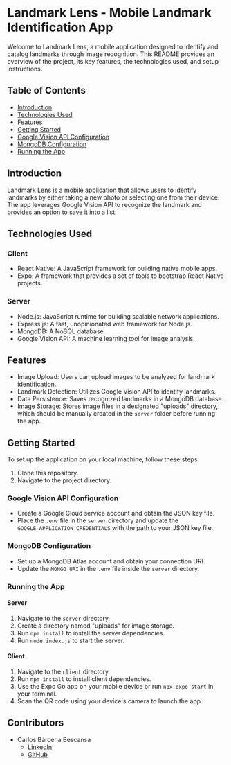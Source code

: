 # Landmark Lens - Mobile Landmark Identification App

Welcome to Landmark Lens, a mobile application designed to identify and catalog landmarks through image recognition. This README provides an overview of the project, its key features, the technologies used, and setup instructions.

## Table of Contents
- [Introduction](#introduction)
- [Technologies Used](#technologies-used)
- [Features](#features)
- [Getting Started](#getting-started)
- [Google Vision API Configuration](#google-vision-api-configuration)
- [MongoDB Configuration](#mongodb-configuration)
- [Running the App](#running-the-app)

## Introduction

Landmark Lens is a mobile application that allows users to identify landmarks by either taking a new photo or selecting one from their device. The app leverages Google Vision API to recognize the landmark and provides an option to save it into a list.

## Technologies Used

### Client
- React Native: A JavaScript framework for building native mobile apps.
- Expo: A framework that provides a set of tools to bootstrap React Native projects.

### Server
- Node.js: JavaScript runtime for building scalable network applications.
- Express.js: A fast, unopinionated web framework for Node.js.
- MongoDB: A NoSQL database.
- Google Vision API: A machine learning tool for image analysis.

## Features
- Image Upload: Users can upload images to be analyzed for landmark identification.
- Landmark Detection: Utilizes Google Vision API to identify landmarks.
- Data Persistence: Saves recognized landmarks in a MongoDB database.
- Image Storage: Stores image files in a designated "uploads" directory, which should be manually created in the `server` folder before running the app.

## Getting Started

To set up the application on your local machine, follow these steps:

1. Clone this repository.
2. Navigate to the project directory.

### Google Vision API Configuration

- Create a Google Cloud service account and obtain the JSON key file.
- Place the `.env` file in the `server` directory and update the `GOOGLE_APPLICATION_CREDENTIALS` with the path to your JSON key file.

### MongoDB Configuration

- Set up a MongoDB Atlas account and obtain your connection URI.
- Update the `MONGO_URI` in the `.env` file inside the `server` directory.

### Running the App

#### Server
1. Navigate to the `server` directory.
2. Create a directory named "uploads" for image storage.
3. Run `npm install` to install the server dependencies.
4. Run `node index.js` to start the server.

#### Client
1. Navigate to the `client` directory.
2. Run `npm install` to install client dependencies.
3. Use the Expo Go app on your mobile device or run `npx expo start` in your terminal.
4. Scan the QR code using your device's camera to launch the app.

## Contributors

- Carlos Bárcena Bescansa
  - [LinkedIn](www.linkedin.com/in/carlos-barcena-bescansa)
  - [GitHub](https://github.com/carlosbarbes)
